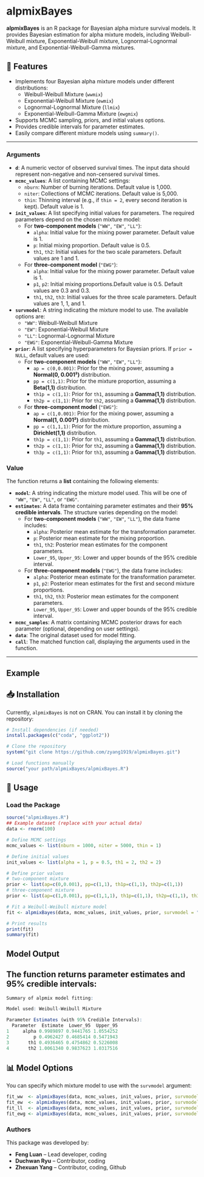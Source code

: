 # alpmixBayes

**alpmixBayes** is an R package for Bayesian alpha mixture survival models. It provides Bayesian estimation for alpha mixture models, including Weibull-Weibull mixture, Exponential-Weibull mixture, Lognormal-Lognormal mixture, and Exponential-Weibull-Gamma mixtures.

## 📌 Features
- Implements four Bayesian alpha mixture models under different distributions:
  - Weibull-Weibull Mixture (`wwmix`)
  - Exponential-Weibull Mixture (`ewmix`)
  - Lognormal-Lognormal Mixture (`llmix`)
  - Exponential-Weibull-Gamma Mixture (`ewgmix`)
- Supports MCMC sampling, priors, and initial values options.
- Provides credible intervals for parameter estimates.
- Easily compare different mixture models using `summary()`.
---
### **Arguments**
- **`d`**: A numeric vector of observed survival times. The input data should represent non-negative and non-censered survival times.
- **`mcmc_values`**: A list containing MCMC settings:
  - `nburn`: Number of burning iterations. Default value is 1,000. 
  - `niter`: Collections of MCMC iterations. Default value is 5,000. 
  - `thin`: Thinning interval (e.g., if `thin = 2`, every second iteration is kept). Default value is 1.
- **`init_values`**: A list specifying initial values for parameters. The required parameters depend on the chosen mixture model:
  - For **two-component models** (`"WW"`, `"EW"`, `"LL"`):  
    - `alpha`: Initial value for the mixing power parameter. Default value is 1. 
    - `p`: Initial mixing proportion. Default value is 0.5. 
    - `th1`, `th2`: Initial values for the two scale parameters. Default values are 1 and 1. 
  - For **three-component model** (`"EWG"`):  
    - `alpha`: Initial value for the mixing power parameter. Default value is 1.
    - `p1`, `p2`: Initial mixing proportions.Default value is 0.5. Default values are 0.3 and 0.3. 
    - `th1`, `th2`, `th3`: Initial values for the three scale parameters. Default values are 1, 1, and 1. 
- **`survmodel`**: A string indicating the mixture model to use. The available options are:
  - `"WW"`: Weibull-Weibull Mixture  
  - `"EW"`: Exponential-Weibull Mixture  
  - `"LL"`: Lognormal-Lognormal Mixture  
  - `"EWG"`: Exponential-Weibull-Gamma Mixture
- **`prior`**: A list specifying hyperparameters for Bayesian priors. If `prior = NULL`, default values are used:
  - For **two-component models** (`"WW"`, `"EW"`, `"LL"`):
    - `ap = c(0,0.001)`: Prior for the mixing power, assuming a **Normal(0, 0.001²)** distribution. 
    - `pp = c(1,1)`: Prior for the mixture proportion, assuming a **Beta(1,1)** distribution. 
    - `th1p = c(1,1)`: Prior for `th1`, assuming a **Gamma(1,1)** distribution.  
    - `th2p = c(1,1)`: Prior for `th2`, assuming a **Gamma(1,1)** distribution.  
  - For **three-component model** (`"EWG"`):
    - `ap = c(1,0.001)`: Prior for the mixing power, assuming a **Normal(1, 0.001²)** distribution.   
    - `pp = c(1,1,1)`: Prior for the mixture proportion, assuming a **Dirichlet(1,1)** distribution. 
    - `th1p = c(1,1)`: Prior for `th1`, assuming a **Gamma(1,1)** distribution. 
    - `th2p = c(1,1)`: Prior for `th2`, assuming a **Gamma(1,1)** distribution. 
    - `th3p = c(1,1)`: Prior for `th3`, assuming a **Gamma(1,1)** distribution.

### **Value**
The function returns a **list** containing the following elements:

- **`model`**: A string indicating the mixture model used. This will be one of `"WW"`, `"EW"`, `"LL"`, or `"EWG"`.  
- **`estimates`**: A data frame containing parameter estimates and their **95% credible intervals**. The structure varies depending on the model:
  - For **two-component models** (`"WW"`, `"EW"`, `"LL"`), the data frame includes:
    - `alpha`: Posterior mean estimate for the transformation parameter.
    - `p`: Posterior mean estimate for the mixing proportion.
    - `th1`, `th2`: Posterior mean estimates for the component parameters.
    - `Lower_95`, `Upper_95`: Lower and upper bounds of the 95% credible interval.
  - For **three-component models** (`"EWG"`), the data frame includes:
    - `alpha`: Posterior mean estimate for the transformation parameter.
    - `p1`, `p2`: Posterior mean estimates for the first and second mixture proportions.
    - `th1`, `th2`, `th3`: Posterior mean estimates for the component parameters.
    - `Lower_95`, `Upper_95`: Lower and upper bounds of the 95% credible interval.
- **`mcmc_samples`**: A matrix containing MCMC posterior draws for each parameter (optional, depending on user settings).  
- **`data`**: The original dataset used for model fitting.  
- **`call`**: The matched function call, displaying the arguments used in the function.  
---
## Example
## 📥 Installation
Currently, `alpmixBayes` is not on CRAN. You can install it by cloning the repository:

```r
# Install dependencies (if needed)
install.packages(c("coda", "ggplot2"))

# Clone the repository
system("git clone https://github.com/zyang1919/alpmixBayes.git")

# Load functions manually
source("your path/alpmixBayes/alpmixBayes.R")
```

## 🚀 Usage
### Load the Package
```r
source("alpmixBayes.R")
## Example dataset (replace with your actual data)
data <- rnorm(100)

# Define MCMC settings
mcmc_values <- list(nburn = 1000, niter = 5000, thin = 1)

# Define initial values
init_values <- list(alpha = 1, p = 0.5, th1 = 2, th2 = 2)

# Define prior values
# two-component mixture
prior <- list(ap=c(0,0.001), pp=c(1,1), th1p=c(1,1), th2p=c(1,1))
# three-component mixture
prior <- list(ap=c(1,0.001), pp=c(1,1,1), th1p=c(1,1), th2p=c(1,1), th3p=c(1,1))

# Fit a Weibull-Weibull mixture model
fit <- alpmixBayes(data, mcmc_values, init_values, prior, survmodel = "WW")

# Print results
print(fit)
summary(fit)
```

## Model Output
## The function returns parameter estimates and 95% credible intervals:
```r
Summary of alpmix model fitting:

Model used: Weibull-Weibull Mixture 

Parameter Estimates (with 95% Credible Intervals):
  Parameter  Estimate  Lower_95  Upper_95
1     alpha 0.9989897 0.9441765 1.0554252
2         p 0.4962427 0.4685414 0.5471943
3       th1 0.4936465 0.4754862 0.5226008
4       th2 1.0061340 0.9837623 1.0317516
```



## 📊 Model Options
You can specify which mixture model to use with the ```survmodel``` argument:
```r
fit_ww  <- alpmixBayes(data, mcmc_values, init_values, prior, survmodel = "WW")   # Weibull-Weibull
fit_ew  <- alpmixBayes(data, mcmc_values, init_values, prior, survmodel = "EW")   # Exponential-Weibull
fit_ll  <- alpmixBayes(data, mcmc_values, init_values, prior, survmodel = "LL")   # Lognormal-Lognormal
fit_ewg <- alpmixBayes(data, mcmc_values, init_values, prior, survmodel = "EWG")  # Exponential-Weibull-Gamma
```

### **Authors**
This package was developed by:

- **Feng Luan** – Lead developer, coding  
- **Duchwan Ryu** – Contributor, coding 
- **Zhexuan Yang** – Contributor, coding, Github  





